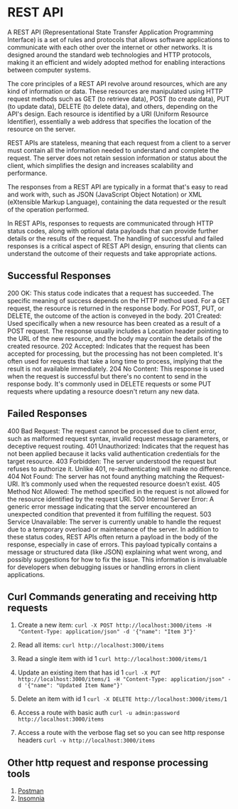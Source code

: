 # REST API

A REST API (Representational State Transfer Application Programming Interface) is a set of rules and protocols that allows software applications to communicate with each other over the internet or other networks. It is designed around the standard web technologies and HTTP protocols, making it an efficient and widely adopted method for enabling interactions between computer systems.

The core principles of a REST API revolve around resources, which are any kind of information or data. These resources are manipulated using HTTP request methods such as GET (to retrieve data), POST (to create data), PUT (to update data), DELETE (to delete data), and others, depending on the API's design. Each resource is identified by a URI (Uniform Resource Identifier), essentially a web address that specifies the location of the resource on the server.

REST APIs are stateless, meaning that each request from a client to a server must contain all the information needed to understand and complete the request. The server does not retain session information or status about the client, which simplifies the design and increases scalability and performance.

The responses from a REST API are typically in a format that's easy to read and work with, such as JSON (JavaScript Object Notation) or XML (eXtensible Markup Language), containing the data requested or the result of the operation performed.

In REST APIs, responses to requests are communicated through HTTP status codes, along with optional data payloads that can provide further details or the results of the request. The handling of successful and failed responses is a critical aspect of REST API design, ensuring that clients can understand the outcome of their requests and take appropriate actions.

## Successful Responses

200 OK: This status code indicates that a request has succeeded. The specific meaning of success depends on the HTTP method used. For a GET request, the resource is returned in the response body. For POST, PUT, or DELETE, the outcome of the action is conveyed in the body.
201 Created: Used specifically when a new resource has been created as a result of a POST request. The response usually includes a Location header pointing to the URL of the new resource, and the body may contain the details of the created resource.
202 Accepted: Indicates that the request has been accepted for processing, but the processing has not been completed. It's often used for requests that take a long time to process, implying that the result is not available immediately.
204 No Content: This response is used when the request is successful but there's no content to send in the response body. It's commonly used in DELETE requests or some PUT requests where updating a resource doesn't return any new data.

## Failed Responses

400 Bad Request: The request cannot be processed due to client error, such as malformed request syntax, invalid request message parameters, or deceptive request routing.
401 Unauthorized: Indicates that the request has not been applied because it lacks valid authentication credentials for the target resource.
403 Forbidden: The server understood the request but refuses to authorize it. Unlike 401, re-authenticating will make no difference.
404 Not Found: The server has not found anything matching the Request-URI. It’s commonly used when the requested resource doesn’t exist.
405 Method Not Allowed: The method specified in the request is not allowed for the resource identified by the request URI.
500 Internal Server Error: A generic error message indicating that the server encountered an unexpected condition that prevented it from fulfilling the request.
503 Service Unavailable: The server is currently unable to handle the request due to a temporary overload or maintenance of the server.
In addition to these status codes, REST APIs often return a payload in the body of the response, especially in case of errors. This payload typically contains a message or structured data (like JSON) explaining what went wrong, and possibly suggestions for how to fix the issue. This information is invaluable for developers when debugging issues or handling errors in client applications.

## Curl Commands generating and receiving http requests

1. Create a new item:
`curl -X POST http://localhost:3000/items -H "Content-Type: application/json" -d '{"name": "Item 3"}'`

2. Read all items:
`curl http://localhost:3000/items`

3. Read a single item with id 1
`curl http://localhost:3000/items/1`

4. Update an existing item that has id 1
`curl -X PUT http://localhost:3000/items/1 -H "Content-Type: application/json" -d '{"name": "Updated Item Name"}'`

5. Delete an item with id 1
`curl -X DELETE http://localhost:3000/items/1`

6. Access a route with basic auth
`curl -u admin:password http://localhost:3000/items`

7. Access a route with the verbose flag set so you can see http response headers
`curl -v http://localhost:3000/items`

## Other http request and response processing tools

1. [Postman](https://www.postman.com/downloads/)
2. [Insomnia](https://insomnia.rest/download)

